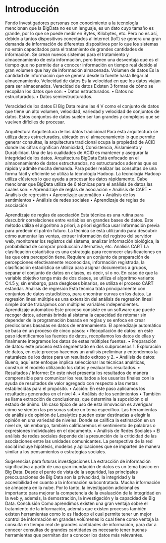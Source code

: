 <h1>Introducción</h1>
<p
En la actualidad existen una gran cantidad de usuarios conectados a internet, por lo que conlleva a generar mucha información que necesita ser procesada para tener un mejor control de la información de cada persona. Actualmente el área de informática en especial la tecnología inteligente y digital están más enfocados en las etapas de almacenamiento como lo es la gestión, muestreo de comunicaciones y el consumo de información. Esto conduce sobre el tratamiento que tiene la información al ser una gran cantidad de información que se recibe se necesita de mayor seguridad para evitar pérdidas de información. </p>

Fondo
Investigadores personas con conocimiento a la tecnología mencionan que la BigData no es un lenguaje, es un dato cuyo tamaño es grande, por lo que se puede medir en Bytes, Kilobytes, etc. Pero no es así, debido a tantos dispositivos conectados al internet (IoT) se genera una gran demanda de información de diferentes dispositivos por lo que los sistemas no están capacitados para el tratamiento de grandes cantidades de información. Se crean nuevos sistemas para el tratamiento y almacenamiento de esta información, pero tienen una desventaja que es el tiempo que no permite dar a conocer información en tiempo real debido al gran volumen que hay de información almacenada. 
Volumen de datos
Es la cantidad de información que se genera desde la fuente hasta llegar al almacenamiento.
Velocidad de datos 
Es la velocidad en que los datos viajan para ser almacenados.
Veracidad de datos
Existen 3 formas de cómo se recopilan los datos que son:
•	Datos estructurados.
•	Datos no estructurados.
•	Datos semiestructurados.

Veracidad de los datos
El Big Data reúne las 4 V como el conjunto de datos que tiene un alto volumen, velocidad, variedad y velocidad de conjuntos de datos. Estos conjuntos de datos suelen ser tan grandes y complejos que se vuelven difíciles de procesar.

Arquitectura 
Arquitectura de los datos tradicional
Para esta arquitectura se utiliza datos estructurados, ubicado en el almacenamiento lo que permite generar consultas, la arquitectura tradicional ocupa la propiedad de ACID donde las cifras significan Atomicidad, Consistencia, Aislamiento y Durabilidad. Una de las cualidades de ACID es mantener y asegurar la integridad de los datos.
Arquitectura BigData 
Está enfocado en el almacenamiento de datos estructurados, no estructurados además que es rápida y admite mucha demanda. Para poder realizar las consultas de una forma fácil y eficiente se utiliza la tecnología Hadoop. La tecnología Hadoop utiliza clústeres lo que ayuda a procesar los datos rápidamente.  Cabe mencionar que BigData utiliza de 6 técnicas para el análisis de datos las cuales son:
  •	Aprendizaje de reglas de asociación
  •	Análisis de CART
  •	Análisis de regresión
  •	Aprendizaje automático
  •	Análisis de los sentimientos
  •	Análisis de redes sociales
  •	Aprendizaje de reglas de asociación

Aprendizaje de reglas de asociación 
Esta técnica es una rutina para descubrir correlaciones entre variables en grandes bases de datos. Este método utiliza el algoritmo a priori, a priori significa usar información previa para predecir el patrón futuro. La técnica se está utilizando para descubrir cómo aumentar las ventas, extraer información del registro del servidor web, monitorear los registros del sistema, analizar información biológica, la probabilidad de comprar producción alternativa, etc.
Análisis CART
La clasificación estadística es una estrategia para reconocer clasificaciones en las que otra percepción tiene. Requiere un conjunto de preparación de percepciones efectivamente reconocidas, información registrada, la clasificación estadística se utiliza para asignar documentos a grupos, separar el conjunto de datos en clases, es decir, sí o no. En caso de que la variable objetivo tenga más de dos clases, se utiliza el algoritmo variante C4.5 y, sin embargo, para desgloses binarios, se utiliza el proceso CART estándar.
Análisis de regresión
Esta técnica trata principalmente con conjuntos de datos estadísticos, para encontrar curvas en los datos. La regresión lineal múltiple es una extensión del análisis de regresión lineal simple donde trabajamos con múltiples variables independientes.
Aprendizaje automático
Este proceso consiste en un software que puede recoger datos, además brinda al sistema la capacidad de retomar sin depender de la programación basada en reglas y se enfoca en crear predicciones basadas en datos de entrenamiento.
El aprendizaje automático se basa en un proceso de cinco pasos:
  •	Recopilación de datos: en este paso identificamos las fuentes de datos, recopilamos los datos de ellas y finalmente integramos los datos de estas múltiples fuentes.
  •	Preparación de datos: este proceso está segmentado en dos subprocesos 1. Exploración de datos, en este proceso hacemos un análisis preliminar y entendemos la naturaleza de       los datos para un resultado exitoso y 2.
  •	Análisis de datos: Bueno, aquí este enfoque implica seleccionar las técnicas analíticas, construir el modelo utilizando los datos y evaluar los resultados.
  •	Resultados / Informe: En este nivel presenta los resultados de manera comprensible para comunicar los resultados a los usuarios finales con la ayuda de resultados de valor       agregado con respecto a las metas establecidas para el propósito.
  •	Acción: En este paso aplicamos los resultados generados en el nivel 4.
  •	Análisis de los sentimientos
  •	También se llama extracción de conclusiones, que determina la suposición o el estado de ánimo. Un caso típico de uso de esta innovación es averiguar cómo se sienten las personas sobre un tema específico. Las herramientas de análisis de opinión de Lexalytics pueden estar destinadas a elegir la opinión en una variedad de niveles. Donde se califica la estimación en un nivel de, sin embargo, también calificaremos el sentimiento de palabras o expresiones individuales en el documento.
  •	Análisis de Redes Sociales 
  •	El análisis de redes sociales depende de la presunción de la criticidad de las asociaciones entre las unidades comunicantes. La perspectiva de la red social incluye hipótesis, modelos y aplicaciones que se imparten de manera similar a los pensamientos o estrategias sociales.

Sugerencias para futuras investigaciones
La extracción de información significativa a partir de una gran inundación de datos es un tema básico en Big Data. Desde el punto de vista de la seguridad, las principales preocupaciones de Big Data son la privacidad, la integridad y la accesibilidad en cuanto a la información subcontratada. Mucha información se almacena en la nube. Por lo tanto, la investigación adicional es importante para mejorar la competencia de la evaluación de la integridad en la web y, además, la demostración, la investigación y la capacidad de Big Data.
Conclusión
Como aprendimos existen una gran ventaja sobre el tratamiento de la información, además que existen procesos también existen herramientas como lo es Hadoop el cual permite tener un mejor control de información en grandes volúmenes lo cual tiene como ventaja la consulta en tiempo real de grandes cantidades de información, para dar a conocer consultas de grandes cantidades es necesario tener buenas herramientas que permitan dar a conocer los datos más relevantes. 

